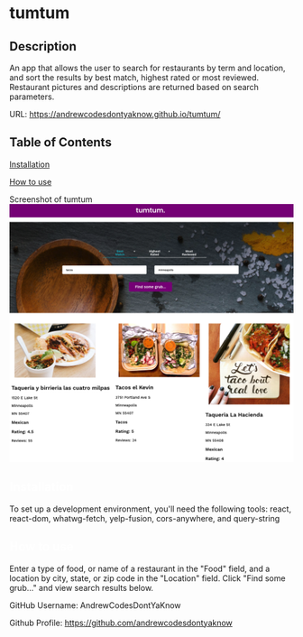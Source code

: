 # tumtum

## Description
An app that allows the user to search for restaurants by term and location, and sort the results by best match, highest rated or most reviewed. Restaurant pictures and descriptions are returned based on search parameters.

URL: https://andrewcodesdontyaknow.github.io/tumtum/
 
  ## Table of Contents

  <a href='#Installation'>Installation</a>

  <a href='#How to use'>How to use</a>
  
  
  Screenshot of tumtum
  ![Screenshot](./img/tumtumpic.png?)


  ## <a id='Installation' style='color:white;'>Installation</a>
  To set up a development environment, you'll need the following tools: react, react-dom, whatwg-fetch, yelp-fusion, cors-anywhere, and query-string

  ## <a id='How to use' style='color:white;'>How to use</a>
Enter a type of food, or name of a restaurant in the "Food" field, and a location by city, state, or zip code in the "Location" field. Click "Find some grub..." and view search results below.


  GitHub Username: AndrewCodesDontYaKnow

  Github Profile: <a href='https://github.com/andrewcodesdontyaknow'>https://github.com/andrewcodesdontyaknow</a>
  

  <!-- Email: andrewsmith593@gmail.com -->




